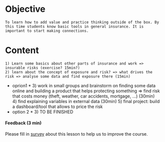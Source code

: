 # Objective
	To learn how to add value and practice thinking outside of the box. By this time students know basic tools in general insurance. It is important to start making connections.
# Content
	1) Learn some basics about other parts of insurance and work => insurable risks (exercise? 15min?)
	2) learn about the concept of exposure and risk? => what drives the risk => analyse some data and find exposure there (15min)
* oprion1 *
	3) work in small groups and brainstorm on finding some data online and building a product that helps protecting something => find risk that costs money (theft, weather, car accidents, mortgage, ...) (30min)
	4) find explaining variables in external data (30min)
	5) final project: build a dashboard/tool that allows to price the risk
* option 2 *
	3) TO BE FINISHED
	
#### Feedback (3 min)  
Please fill in [survey](https://forms.office.com/Pages/ResponsePage.aspx?id=unI2RwfNcUOirniLTGGEDmMCeqOOjBtIuObM18vXqrtURFRKOEZNNlFSSENCM0w0M000Wk1YTkpTRi4u) about this lesson to help us to improve the course.

